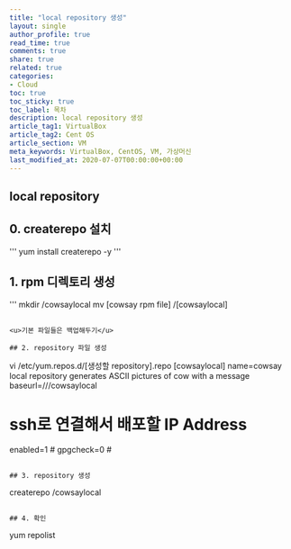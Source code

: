 ```yaml
---
title: "local repository 생성"
layout: single
author_profile: true
read_time: true
comments: true
share: true
related: true
categories:
- Cloud
toc: true
toc_sticky: true
toc_label: 목차
description: local repository 생성
article_tag1: VirtualBox
article_tag2: Cent OS
article_section: VM
meta_keywords: VirtualBox, CentOS, VM, 가상머신
last_modified_at: 2020-07-07T00:00:00+00:00
---
```

## local repository

## 0. createrepo 설치

'''
yum install createrepo -y
'''

## 1. rpm 디렉토리 생성

'''
mkdir /cowsaylocal
mv [cowsay rpm file] /[cowsaylocal]
```

<u>기본 파일들은 백업해두기</u>

## 2. repository 파일 생성

```
vi /etc/yum.repos.d/[생성할 repository].repo
[cowsaylocal]
name=cowsay local repository generates ASCII pictures of cow with a message
baseurl=///cowsaylocal
# ssh로 연결해서 배포할 IP Address
enabled=1 # 
gpgcheck=0 # 
```

## 3. repository 생성

```
createrepo /cowsaylocal
```

## 4. 확인

```
yum repolist
```